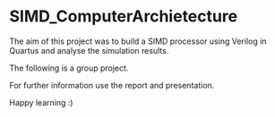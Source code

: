 # SIMD_ComputerArchietecture

The aim of this project was to build a SIMD processor using Verilog in Quartus and analyse the simulation results. 

The following is a group project.

For further information use the report and presentation. 

Happy learning :)
